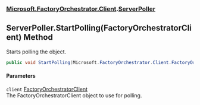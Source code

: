 ### [Microsoft.FactoryOrchestrator.Client](Microsoft_FactoryOrchestrator_Client.md 'Microsoft.FactoryOrchestrator.Client').[ServerPoller](Microsoft_FactoryOrchestrator_Client_ServerPoller.md 'Microsoft.FactoryOrchestrator.Client.ServerPoller')
## ServerPoller.StartPolling(FactoryOrchestratorClient) Method
Starts polling the object.  
```csharp
public void StartPolling(Microsoft.FactoryOrchestrator.Client.FactoryOrchestratorClient client);
```
#### Parameters
<a name='Microsoft_FactoryOrchestrator_Client_ServerPoller_StartPolling(Microsoft_FactoryOrchestrator_Client_FactoryOrchestratorClient)_client'></a>
`client` [FactoryOrchestratorClient](Microsoft_FactoryOrchestrator_Client_FactoryOrchestratorClient.md 'Microsoft.FactoryOrchestrator.Client.FactoryOrchestratorClient')  
The FactoryOrchestratorClient object to use for polling.
  
